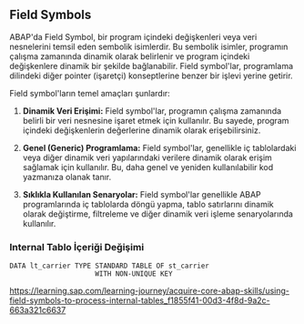 ## Field Symbols

ABAP'da Field Symbol, bir program içindeki değişkenleri veya veri nesnelerini temsil eden sembolik isimlerdir. Bu sembolik isimler, programın çalışma zamanında dinamik olarak belirlenir ve program içindeki değişkenlere dinamik bir şekilde bağlanabilir. Field symbol'lar, programlama dilindeki diğer pointer (işaretçi) konseptlerine benzer bir işlevi yerine getirir.

Field symbol'ların temel amaçları şunlardır:

1. **Dinamik Veri Erişimi:** Field symbol'lar, programın çalışma zamanında belirli bir veri nesnesine işaret etmek için kullanılır. Bu sayede, program içindeki değişkenlerin değerlerine dinamik olarak erişebilirsiniz.

2. **Genel (Generic) Programlama:** Field symbol'lar, genellikle iç tablolardaki veya diğer dinamik veri yapılarındaki verilere dinamik olarak erişim sağlamak için kullanılır. Bu, daha genel ve yeniden kullanılabilir kod yazmanıza olanak tanır.

3. **Sıklıkla Kullanılan Senaryolar:** Field symbol'lar genellikle ABAP programlarında iç tablolarda döngü yapma, tablo satırlarını dinamik olarak değiştirme, filtreleme ve diğer dinamik veri işleme senaryolarında kullanılır.


### Internal  Tablo İçeriği Değişimi
```cadence
DATA lt_carrier TYPE STANDARD TABLE OF st_carrier
                     WITH NON-UNIQUE KEY 
```
https://learning.sap.com/learning-journey/acquire-core-abap-skills/using-field-symbols-to-process-internal-tables_f1855f41-00d3-4f8d-9a2c-663a321c6637
